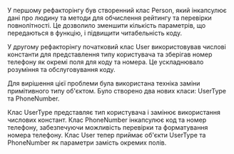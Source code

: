 У першому рефакторінгу був створенний клас Person, який інкапсулює дані про людину та методи для обчислення рейтингу та перевірки повнолітності. Це дозволило зменшити кількість параметрів, що передаються в функцію, і підвищити читабельність коду.

У другому рефакторінгу початковий клас User використовував числові константи для представлення типу користувача та зберігав номер телефону як окремі поля для коду та номера. Це ускладнювало розуміння та обслуговування коду.

Для вирішення цієї проблеми була використана техніка заміни примітивного типу об'єктом. Було створено два нових класи: UserType та PhoneNumber.

Клас UserType представляє тип користувача і замінює використання числових констант. Клас PhoneNumber інкапсулює код та номер телефону, забезпечуючи можливість перевірки та форматування номера телефону. Клас User тепер приймає об'єкти UserType та PhoneNumber як параметри замість окремих полів.